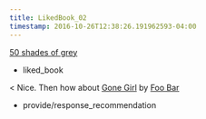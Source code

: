 ```yaml
---
title: LikedBook_02
timestamp: 2016-10-26T12:38:26.191962593-04:00
---
```


[50 shades of grey](UserBook)
* liked_book

< Nice. Then how about [Gone Girl](BookTitle) by [Foo Bar](AuthorName)
* provide/response_recommendation
